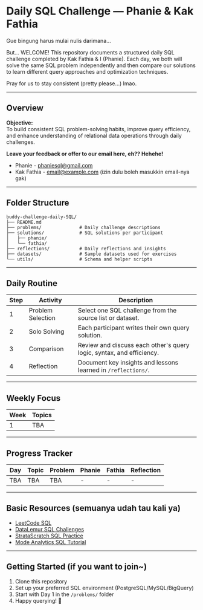 # Daily SQL Challenge — Phanie & Kak Fathia

Gue bingung harus mulai nulis darimana...

But... WELCOME! This repository documents a structured daily SQL challenge completed by Kak Fathia & I (Phanie).
Each day, we both will solve the same SQL problem independently and then compare our solutions to learn different query approaches and optimization techniques.

Pray for us to stay consistent (pretty please...) lmao. 

---

## Overview

**Objective:**  
To build consistent SQL problem-solving habits, improve query efficiency, and enhance understanding of relational data operations through daily challenges.

**Leave your feedback or offer to our email here, eh?? Hehehe!**  
- Phanie - [phaniesql@gmail.com](mailto:phaniesql@gmail.com)
- Kak Fathia - [email@example.com](mailto:email@example.com) (izin dulu boleh masukkin email-nya gak)

---

## Folder Structure

```
buddy-challenge-daily-SQL/
├── README.md
├── problems/              # Daily challenge descriptions
├── solutions/             # SQL solutions per participant
│   ├── phanie/
│   └── fathia/
├── reflections/           # Daily reflections and insights
├── datasets/              # Sample datasets used for exercises
└── utils/                 # Schema and helper scripts
```

---

## Daily Routine

| Step | Activity | Description |
|------|----------|-------------|
| 1 | Problem Selection | Select one SQL challenge from the source list or dataset. |
| 2 | Solo Solving | Each participant writes their own query solution. |
| 3 | Comparison | Review and discuss each other's query logic, syntax, and efficiency. |
| 4 | Reflection | Document key insights and lessons learned in `/reflections/`. |

---

## Weekly Focus

| Week | Topics |
|------|--------|
| 1 | TBA |

---

## Progress Tracker

| Day | Topic | Problem | Phanie | Fathia | Reflection |
|-----|-------|---------|--------|-------|------------|
| TBA | TBA | TBA | - | - | - |

---

## Basic Resources (semuanya udah tau kali ya)

- [LeetCode SQL](https://leetcode.com/problemset/database/)
- [DataLemur SQL Challenges](https://datalemur.com/questions)
- [StrataScratch SQL Practice](https://platform.stratascratch.com/)
- [Mode Analytics SQL Tutorial](https://mode.com/sql-tutorial/)

---

## Getting Started (if you want to join~)

1. Clone this repository
2. Set up your preferred SQL environment (PostgreSQL/MySQL/BigQuery)
3. Start with Day 1 in the `/problems/` folder
4. Happy querying! 🚀
